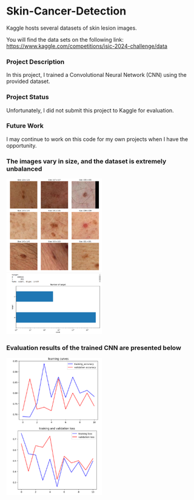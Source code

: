 # Skin-Cancer-Detection


Kaggle hosts several datasets of skin lesion images.

You will find the data sets on the following link: https://www.kaggle.com/competitions/isic-2024-challenge/data


### Project Description
In this project, I trained a Convolutional Neural Network (CNN) using the provided dataset.


### Project Status
Unfortunately, I did not submit this project to Kaggle for evaluation.


### Future Work
I may continue to work on this code for my own projects when I have the opportunity.



### The images vary in size, and the dataset is extremely unbalanced


<img src="images/img9.png" width="50%">


<img src="images/diagram.png" width="50%">

<!-- <img src="images/corr_matrix.png"> -->




### Evaluation results of the trained CNN are presented below

<img src="/images/evaluation.png" width="50%">
